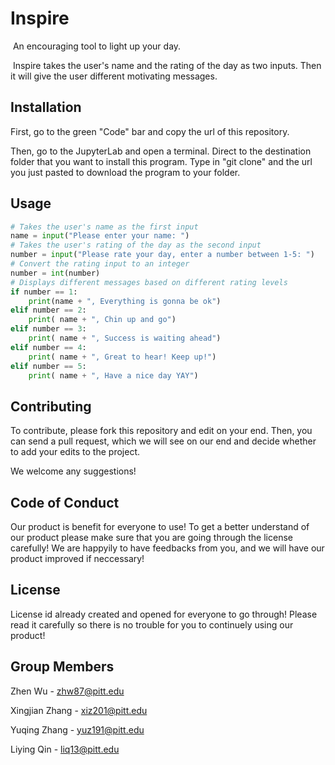 # Inspire
​	An encouraging tool to light up your day.

​	Inspire takes the user's name and the rating of the day as two inputs. Then it will give the user different motivating messages.

## Installation

First, go to the green "Code" bar and copy the url of this repository.

Then, go to the JupyterLab and open a terminal. Direct to the destination folder that you want to install this program. Type in "git clone" and the url you just pasted to download the program to your folder.

## Usage

```python
# Takes the user's name as the first input
name = input("Please enter your name: ")
# Takes the user's rating of the day as the second input
number = input("Please rate your day, enter a number between 1-5: ")
# Convert the rating input to an integer
number = int(number)
# Displays different messages based on different rating levels
if number == 1:
    print(name + ", Everything is gonna be ok")
elif number == 2:
    print( name + ", Chin up and go")
elif number == 3:
    print( name + ", Success is waiting ahead")
elif number == 4:
    print( name + ", Great to hear! Keep up!")
elif number == 5:
    print( name + ", Have a nice day YAY")
```

## Contributing

To contribute, please fork this repository and edit on your end. Then, you can send a pull request, which we will see on our end and decide whether to add your edits to the project.

We welcome any suggestions!


## Code of Conduct
Our product is benefit for everyone to use! To get a better understand of our product please make sure that you are going through the license carefully! We are happyily to have feedbacks from you, and we will have our product improved if neccessary!


## License
License id already created and opened for everyone to go through! Please read it carefully so there is no trouble for you to continuely using our product!

## Group Members

Zhen Wu - zhw87@pitt.edu

Xingjian Zhang - xiz201@pitt.edu

Yuqing Zhang - yuz191@pitt.edu

Liying Qin - liq13@pitt.edu
